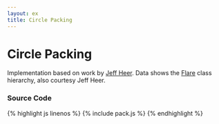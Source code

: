 ```yaml
---
layout: ex
title: Circle Packing
---
```


# Circle Packing

<div class="gallery" id="chart"> </div>
<link type="text/css" rel="stylesheet" href="pack.css?1"/>
<script type="text/javascript" src="../d3.layout.js?2.6.0"> </script>
<script type="text/javascript" src="pack.js"> </script>

Implementation based on work by [Jeff Heer](http://jheer.org/). Data shows the
[Flare](http://flare.prefuse.org/) class hierarchy, also courtesy Jeff
Heer.

### Source Code

{% highlight js linenos %}
{% include pack.js %}
{% endhighlight %}
